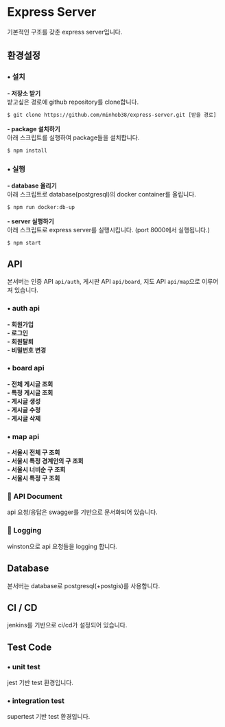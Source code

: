 # Express Server

기본적인 구조를 갖춘 express server입니다.

## 환경설정

### • 설치

**\- 저장소 받기**  
받고싶은 경로에 github repository를 clone합니다.

```sh
$ git clone https://github.com/minhob38/express-server.git [받을 경로]
```

**\- package 설치하기**  
아래 스크립트를 실행하여 package들을 설치합니다.

```sh
$ npm install
```

### • 실행

**\- database 올리기**  
아래 스크립트로 database(postgresql)의 docker container를 올립니다.

```sh
$ npm run docker:db-up
```

**\- server 실행하기**  
아래 스크립트로 express server를 실행시킵니다. (port 8000에서 실행됩니다.)

```sh
$ npm start
```

## API

본서버는 인증 API `api/auth`, 게시판 API `api/board`, 지도 API `api/map`으로 이루어져 있습니다.

### • auth api

**\- 회원가입**  
**\- 로그인**  
**\- 회원탈퇴**  
**\- 비밀번호 변경**

### • board api

**\- 전체 게시글 조회**  
**\- 특정 게시글 조회**  
**\- 게시글 생성**  
**\- 게시글 수정**  
**\- 게시글 삭제**

### • map api

**\- 서울시 전체 구 조회**  
**\- 서울시 특정 경계안의 구 조회**  
**\- 서울시 너비순 구 조회**  
**\- 서울시 특정 구 조회**

<!-- ### • store api

file 저장 api -->

### 📔 API Document

api 요청/응답은 swagger를 기반으로 문서화되어 있습니다.

### 🔎 Logging

winston으로 api 요청들을 logging 합니다.

## Database

본서버는 database로 postgresql(+postgis)를 사용합니다.

## CI / CD

jenkins를 기반으로 ci/cd가 설정되어 있습니다.

## Test Code

### • unit test

jest 기반 test 환경입니다.

### • integration test

supertest 기반 test 환경입니다.
